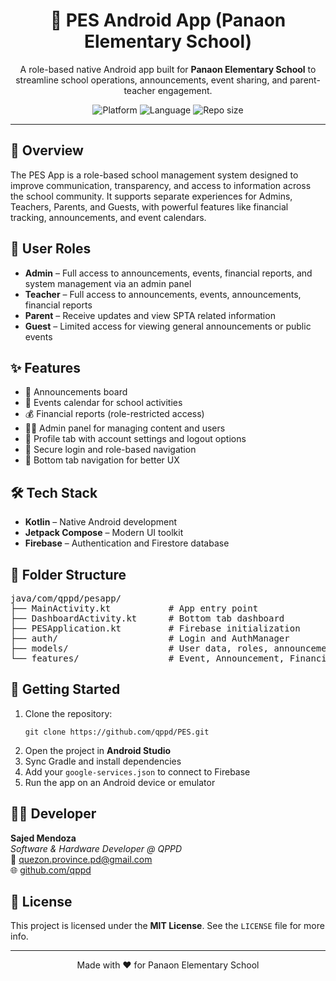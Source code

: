 <h1 align="center">🏫 PES Android App (Panaon Elementary School)</h1>

<p align="center">
  A role-based native Android app built for <strong>Panaon Elementary School</strong> to streamline school operations, announcements, event sharing, and parent-teacher engagement.
</p>

<p align="center">
  <img src="https://img.shields.io/badge/platform-Android-green" alt="Platform">
  <img src="https://img.shields.io/badge/language-Kotlin-purple" alt="Language">
  <img src="https://img.shields.io/github/repo-size/qppd/PES" alt="Repo size">
</p>

<hr>

<h2>📲 Overview</h2>

<p>
  The PES App is a role-based school management system designed to improve communication, transparency, and access to information across the school community. It supports separate experiences for Admins, Teachers, Parents, and Guests, with powerful features like financial tracking, announcements, and event calendars.
</p>

<h2>👥 User Roles</h2>

<ul>
  <li><strong>Admin</strong> – Full access to announcements, events, financial reports, and system management via an admin panel</li>
  <li><strong>Teacher</strong> – Full access to announcements, events, announcements, financial reports</li>
  <li><strong>Parent</strong> – Receive updates and view SPTA related information</li>
  <li><strong>Guest</strong> – Limited access for viewing general announcements or public events</li>
</ul>

<h2>✨ Features</h2>

<ul>
  <li>📢 Announcements board</li>
  <li>📅 Events calendar for school activities</li>
  <li>💰 Financial reports (role-restricted access)</li>
  <li>👨‍💼 Admin panel for managing content and users</li>
  <li>👤 Profile tab with account settings and logout options</li>
  <li>🔐 Secure login and role-based navigation</li>
  <li>📱 Bottom tab navigation for better UX</li>
</ul>

<h2>🛠 Tech Stack</h2>

<ul>
  <li><strong>Kotlin</strong> – Native Android development</li>
  <li><strong>Jetpack Compose</strong> – Modern UI toolkit</li>
  <li><strong>Firebase</strong> – Authentication and Firestore database</li>
</ul>

<h2>📂 Folder Structure</h2>

<pre>
java/com/qppd/pesapp/
├── MainActivity.kt           # App entry point
├── DashboardActivity.kt      # Bottom tab dashboard
├── PESApplication.kt         # Firebase initialization
├── auth/                     # Login and AuthManager
├── models/                   # User data, roles, announcement models
└── features/                 # Event, Announcement, Financial modules
</pre>

<h2>🚀 Getting Started</h2>

<ol>
  <li>Clone the repository:
    <pre><code>git clone https://github.com/qppd/PES.git</code></pre>
  </li>
  <li>Open the project in <strong>Android Studio</strong></li>
  <li>Sync Gradle and install dependencies</li>
  <li>Add your <code>google-services.json</code> to connect to Firebase</li>
  <li>Run the app on an Android device or emulator</li>
</ol>

<h2>👨‍💻 Developer</h2>

<p>
  <strong>Sajed Mendoza</strong><br>
  <em>Software & Hardware Developer @ QPPD</em><br>
  📧 <a href="mailto:qppdcontact@gmail.com">quezon.province.pd@gmail.com</a><br>
  🌐 <a href="https://github.com/qppd" target="_blank">github.com/qppd</a>
</p>

<h2>📄 License</h2>

<p>
  This project is licensed under the <strong>MIT License</strong>. See the <code>LICENSE</code> file for more info.
</p>

<hr>

<p align="center">
  Made with ❤️ for Panaon Elementary School
</p>

